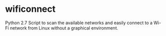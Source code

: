 # wificonnect
Python 2.7 Script to scan the available networks and easily connect to a Wi-Fi network from Linux without a graphical environment.
